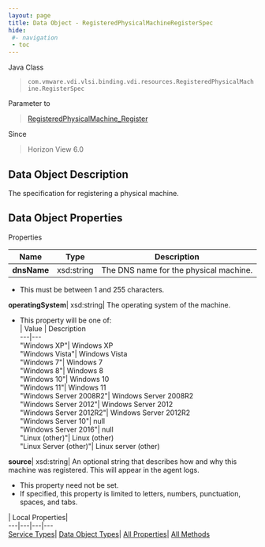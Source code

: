 ```yaml
---
layout: page
title: Data Object - RegisteredPhysicalMachineRegisterSpec
hide:
 #- navigation
 - toc
---
```






Java Class  
> `com.vmware.vdi.vlsi.binding.vdi.resources.RegisteredPhysicalMachine.RegisterSpec`

Parameter to  
> [RegisteredPhysicalMachine_Register](vdi.resources.RegisteredPhysicalMachine.md#register)

Since  
> Horizon View 6.0


## Data Object Description 

The specification for registering a physical machine. 

## Data Object Properties

Properties

Name |  Type |  Description   
---|---|---  
**dnsName**|  xsd:string|  The DNS name for the physical machine.   


  * This must be between 1 and 255 characters. 

  
**operatingSystem**|  xsd:string|  The operating system of the machine.   


  * This property will be one of:  
|  Value |  Description   
---|---  
"Windows XP"| Windows XP  
"Windows Vista"| Windows Vista  
"Windows 7"| Windows 7  
"Windows 8"| Windows 8  
"Windows 10"| Windows 10  
"Windows 11"| Windows 11  
"Windows Server 2008R2"| Windows Server 2008R2  
"Windows Server 2012"| Windows Server 2012  
"Windows Server 2012R2"| Windows Server 2012R2  
"Windows Server 10"| null  
"Windows Server 2016"| null  
"Linux (other)"| Linux (other)  
"Linux Server (other)"| Linux server (other)  

  
**source**|  xsd:string|  An optional string that describes how and why this machine was registered. This will appear in the agent logs.   


 * This property need not be set.
  * If specified, this property is limited to letters, numbers, punctuation, spaces, and tabs. 

  
  
  
 | Local Properties|   
---|---|---|---  
[Service Types](index-mo_types.md)| [Data Object Types](index-do_types.md)| [All Properties](index-properties.md)| [All Methods](index-methods.md)  
  
  
